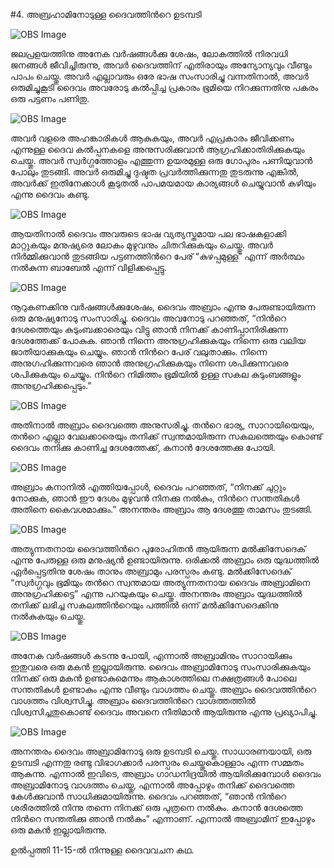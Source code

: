#4. അബ്രഹാമിനോടുള്ള ദൈവത്തിന്‍റെ ഉടമ്പടി

![OBS Image]($?direct&)

ജലപ്രളയത്തിനു അനേക വര്‍ഷങ്ങള്‍ക്കു ശേഷം, ലോകത്തില്‍ നിരവധി  ജനങ്ങള്‍ ജീവിച്ചിരുന്നു, അവര്‍ ദൈവത്തിന് എതിരായും അന്യോന്യവും വീണ്ടും പാപം ചെയ്തു. അവര്‍ എല്ലാവരും ഒരേ ഭാഷ സംസാരിച്ചു വന്നതിനാല്‍, അവര്‍ ഒരുമിച്ചുകൂടി ദൈവം അവരോടു കല്‍പ്പിച്ച പ്രകാരം ഭൂമിയെ നിറക്കുന്നതിനു പകരം ഒരു പട്ടണം പണിതു.

![OBS Image]($?direct&)

അവര്‍ വളരെ അഹങ്കാരികള്‍ ആകുകയും, അവര്‍ എപ്രകാരം ജീവിക്കണം എന്നുള്ള ദൈവ കല്‍പ്പനകളെ അനുസരിക്കുവാന്‍ ആഗ്രഹിക്കാതിരിക്കുകയും ചെയ്തു. അവര്‍ സ്വര്‍ഗ്ഗത്തോളം എത്തുന്ന ഉയരമുള്ള ഒരു ഗോപുരം പണിയുവാന്‍ പോലും തുടങ്ങി. അവര്‍ ഒരുമിച്ചു ദുഷ്ടത പ്രവര്‍ത്തിക്കുന്നതു തുടരുന്നു എങ്കില്‍, അവര്‍ക്ക് ഇതിനേക്കാള്‍ കൂടുതല്‍ പാപമയമായ കാര്യങ്ങള്‍ ചെയ്യുവാന്‍ കഴിയും എന്നു ദൈവം കണ്ടു.

![OBS Image]($?direct&)

ആയതിനാല്‍ ദൈവം അവരുടെ ഭാഷ വ്യത്യസ്തമായ പല ഭാഷകളാക്കി മാറ്റുകയും മനുഷ്യരെ ലോകം മുഴുവനും ചിതറിക്കുകയും ചെയ്തു. അവര്‍ നിര്‍മ്മിക്കുവാന്‍ തുടങ്ങിയ പട്ടണത്തിന്‍റെ പേര് “കുഴപ്പമുള്ള” എന്ന് അര്‍ത്ഥം നല്‍കുന്ന ബാബേല്‍ എന്ന് വിളിക്കപ്പെട്ടു.

![OBS Image]($?direct&)

നൂറുകണക്കിനു വര്‍ഷങ്ങള്‍ക്കുശേഷം, ദൈവം അബ്രാം എന്നു പേരുണ്ടായിരുന്ന ഒരു മനുഷ്യനോടു സംസാരിച്ചു. ദൈവം അവനോടു പറഞ്ഞത്, “നിന്‍റെ ദേശത്തെയും കുടുംബക്കാരെയും വിട്ടു ഞാന്‍ നിനക്ക് കാണിപ്പാനിരിക്കുന്ന ദേശത്തേക്ക് പോകുക. ഞാന്‍ നിന്നെ അനുഗ്രഹിക്കുകയും നിന്നെ ഒരു വലിയ ജാതിയാക്കുകയും ചെയ്യും. ഞാന്‍ നിന്‍റെ പേര് വലുതാക്കും. നിന്നെ അനുഗഹിക്കുന്നവരെ ഞാന്‍ അനുഗ്രഹിക്കുകയും നിന്നെ ശപിക്കുന്നവരെ ശപിക്കുകയും ചെയ്യും. നിന്‍റെ നിമിത്തം ഭൂമിയില്‍ ഉള്ള സകല കുടുംബങ്ങളും അനുഗ്രഹിക്കപ്പെടും.” 

![OBS Image]($?direct&)

അതിനാല്‍  അബ്രാം  ദൈവത്തെ അനുസരിച്ചു. തന്‍റെ ഭാര്യ, സാറായിയെയും, തന്‍റെ എല്ലാ വേലക്കാരെയും തനിക്ക് സ്വന്തമായിരുന്ന സകലത്തെയും കൊണ്ട് ദൈവം തനിക്കു കാണിച്ച ദേശത്തേക്ക്, കനാന്‍ ദേശത്തേക്കു പോയി.  

![OBS Image]($?direct&)

അബ്രാം  കനാനില്‍ എത്തിയപ്പോള്‍, ദൈവം പറഞ്ഞത്, “നിനക്ക് ചുറ്റും നോക്കുക, ഞാന്‍ ഈ ദേശം മുഴുവന്‍ നിനക്കു നല്‍കും, നിന്‍റെ സന്തതികള്‍ അതിനെ കൈവശമാക്കും.” അനന്തരം  അബ്രാം  ആ ദേശത്തു താമസം തുടങ്ങി.

![OBS Image]($?direct&)

അത്യുന്നതനായ ദൈവത്തിന്‍റെ പുരോഹിതന്‍ ആയിരുന്ന മല്‍ക്കിസേദെക് എന്നു പേരുള്ള ഒരു മനുഷ്യന്‍ ഉണ്ടായിരുന്നു. ഒരിക്കല്‍ അബ്രാം ഒരു യുദ്ധത്തില്‍ ഏര്‍പ്പെട്ടതിനു ശേഷം താനും അബ്രാമും പരസ്പരം കണ്ടു.  മല്‍ക്കിസേദെക് “സ്വര്‍ഗ്ഗവും ഭൂമിയും തന്‍റെ സ്വന്തമായ അത്യുന്നതനായ ദൈവം അബ്രാമിനെ അനുഗ്രഹിക്കട്ടെ” എന്നു പറയുകയും ചെയ്തു. അനന്തരം അബ്രാം യുദ്ധത്തില്‍ തനിക്ക് ലഭിച്ച സകലത്തിന്‍റെയും പത്തില്‍ ഒന്ന് മല്‍ക്കിസേദെക്കിനു നല്‍കുകയും ചെയ്തു.

![OBS Image]($?direct&)

അനേക വര്‍ഷങ്ങള്‍ കടന്നു പോയി, എന്നാല്‍ അബ്രാമിനും സാറായിക്കും ഇതുവരെ ഒരു മകന്‍ ഇല്ലായിരുന്നു. ദൈവം അബ്രാമിനോടു സംസാരിക്കുകയും നിനക്ക് ഒരു മകന്‍ ഉണ്ടാകുമെന്നും ആകാശത്തിലെ നക്ഷത്രങ്ങള്‍ പോലെ സന്തതികള്‍ ഉണ്ടാകും എന്നു  വീണ്ടും വാഗ്ദത്തം ചെയ്തു.  അബ്രാം ദൈവത്തിന്‍റെ വാഗ്ദത്തം വിശ്വസിച്ചു. അബ്രാം ദൈവത്തിന്‍റെ വാഗ്ദത്തത്തില്‍ വിശ്വസിച്ചതുകൊണ്ട് ദൈവം അവനെ നീതിമാന്‍ ആയിരുന്നു എന്നു പ്രഖ്യാപിച്ചു.

![OBS Image]($?direct&)

അനന്തരം ദൈവം അബ്രാമിനോടു ഒരു ഉടമ്പടി ചെയ്തു. സാധാരണയായി, ഒരു ഉടമ്പടി എന്നതു രണ്ടു വിഭാഗക്കാര്‍  പരസ്പരം ചെയ്തുകൊള്ളാം എന്ന സമ്മതം ആകുന്നു. എന്നാല്‍ ഇവിടെ, അബ്രാം ഗാഡനിദ്രയില്‍ ആയിരിക്കുമ്പോള്‍ ദൈവം അബ്രാമിനോടു വാഗ്ദത്തം ചെയ്തു, എന്നാല്‍ അപ്പോഴും തനിക്ക് ദൈവത്തെ കേള്‍ക്കുവാന്‍ സാധിക്കുമായിരുന്നു. ദൈവം പറഞ്ഞത്, “ഞാന്‍ നിന്‍റെ ശരീരത്തില്‍ നിന്നു തന്നെ നിനക്ക് ഒരു പുത്രനെ നല്‍കും. കനാന്‍ ദേശത്തെ നിന്‍റെ സന്തതിക്കു ഞാന്‍ നല്‍കും” എന്നാണ്. എന്നാല്‍ അബ്രാമിന് ഇപ്പോഴും ഒരു മകന്‍ ഇല്ലായിരുന്നു.

ഉല്‍പ്പത്തി 11-15-ല്‍ നിന്നുള്ള ദൈവവചന കഥ.

